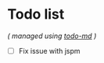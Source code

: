 # Todo list

_\( managed using [todo-md](https://github.com/Hypercubed/todo-md) \)_

- [ ] Fix issue with jspm
